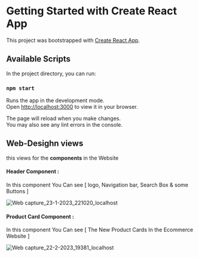 # Getting Started with Create React App

This project was bootstrapped with [Create React App](https://github.com/facebook/create-react-app).

## Available Scripts

In the project directory, you can run:

### `npm start`

Runs the app in the development mode.\
Open [http://localhost:3000](http://localhost:3000) to view it in your browser.

The page will reload when you make changes.\
You may also see any lint errors in the console.


## Web-Desighn views
this views for the <b>components</b> in the Website

#### Header Component :
In this component You Can see [ logo, Navigation bar, Search Box & some Buttons ]


![Web capture_23-1-2023_221020_localhost](https://user-images.githubusercontent.com/93470832/214129097-bd82bff6-cad7-4fef-9848-6e982794da7b.jpeg)


#### Product Card Component :
In this component You Can see [ The New Product Cards In the Ecommerce Website ]


![Web capture_22-2-2023_19381_localhost](https://user-images.githubusercontent.com/93470832/220686350-c9950add-ce9e-43e1-8d25-7c7d7611d19f.jpeg)

